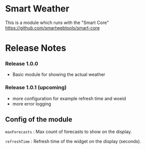 # Smart Weather
This is a module which runs with the "Smart Core" https://github.com/smartwebtools/smart-core
# Release Notes
### Release 1.0.0
- Basic module for showing the actual weather
### Release 1.0.1 (upcoming)
- more configuration for example refresh time and woeid
- more error logging
## Config of the module
```maxForecasts``` : Max count of forecasts to show on the display. 
 
```refreshTime``` : Refresh time of the widget on the display (seconds).